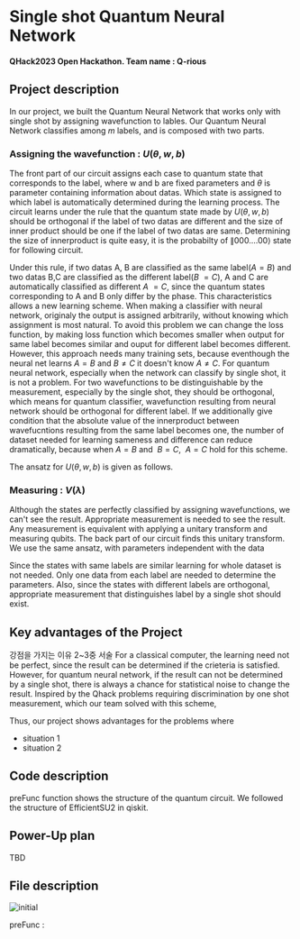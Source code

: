 
# Single shot Quantum Neural Network
#### QHack2023 Open Hackathon. Team name : Q-rious


## Project description
In our project, we built the Quantum Neural Network that works only with single shot by assigning wavefunction to lables. Our Quantum Neural Network classifies among $m$ labels, and is composed with two parts. 

### Assigning the wavefunction : $U(\theta, w, b)$

The front part of our circuit assigns each case to quantum state that corresponds to the label, where w and b are fixed parameters and $\theta$ is parameter containing information about datas. Which state is assigned to which label is automatically determined during the learning process. The circuit learns under the rule that the quantum state made by $U(\theta, w, b)$ should be orthogonal if the label of two datas are different and the size of inner product should be one if the label of two datas are same. Determining the size of innerproduct is quite easy, it is the probabilty of $\|000....00\rangle$ state for following circuit.


Under this rule, if two datas A, B are classified as the same label($A=B$) and two datas B,C are classified as the different label($B~=C$), A and C are automatically classified as different $A~=C$, since the quantum states corresponding to A and B only differ by the phase. This characteristics allows a new learning scheme. When making a classifier with neural network, originaly the output is assigned arbitrarily, without knowing which assignment is most natural. To avoid this problem we can change the loss function, by making loss function which becomes smaller when output for same label becomes similar and ouput for different label becomes different. However, this approach needs many training sets, because eventhough the neural net learns $A=B$ and $B\neq C$ it doesn't know $A\neq C$. For quantum neural network, especially when the network can classify by single shot, it is not a problem. For two wavefunctions to be distinguishable by the measurement, especially by the single shot, they should be orthogonal, which means for quantum classifier, wavefunction resulting from neural network should be orthogonal for different label. If we additionally give condition that the absolute value of the innerproduct between wavefucntions resulting from the same label becomes one, the number of dataset needed for learning sameness and difference can reduce dramatically, because when $A=B$ and $~B=C$, $~A=C$ hold for this scheme.

The ansatz for $U(\theta, w, b)$ is given as follows.

### Measuring : $V(\lambda)$
Although the states are perfectly classified by assigning wavefunctions, we can't see the result. Appropriate measurement is needed to see the result. Any measurement is equivalent with applying a unitary transform and measuring qubits. The back part of our circuit finds this unitary transform. We use the same ansatz, with parameters independent with the data

Since the states with same labels are similar learning for whole dataset is not needed. Only one data from each label are needed to determine the parameters. Also, since the states with different labels are orthogonal, appropriate measurement that distinguishes label by a single shot should exist.



## Key advantages of the Project
강점을 가지는 이유 2~3중 서술
For a classical computer, the learning need not be perfect, since the result can be determined if the crieteria is satisfied. However, for quantum neural network, if the result can not be determined by a single shot, there is always a chance for statistical noise to change the result. Inspired by the Qhack problems requiring discrimination by one shot measurement, which our team solved with this scheme, 

Thus, our project shows advantages for the problems where
- situation 1
- situation 2

## Code description
preFunc function shows the structure of the quantum circuit. We followed the structure of EfficientSU2 in qiskit. 



## Power-Up plan
TBD


## File description

![initial](https://user-images.githubusercontent.com/124068470/221923133-2450187e-ae76-4525-a49e-5409a0a60a98.png)

preFunc : 

